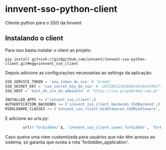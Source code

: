 innvent-sso-python-client
=========================

Cliente python para o SSO da Innvent



Instalando o client
-------------------

Para isso basta instalar o client ao projeto:

```shell
pip install git+ssh://git@github.com/innvent/innvent-sso-python-client.git#egg=innvent_sso_client
```

Depois adicione as configurações necessarias ao settings da aplicação:

```python
SSO_SERVICE_TOKEN = 'seu_token_do_sso' # 'brmed'
SSO_SECRET_KEY = 'sua_secret_key_do_sso' # 'd3f2091230d0d02d636e91901f314d98bd1fd8e3'
SSO_HOST = 'host_do_sso_do_ambiente' # 'https://sso.grupobrmed.com.br'

INSTALLED_APPS += ('innvent_sso_client',)
AUTHENTICATION_BACKENDS += ('innvent_sso_client.backends.SSOBackend',)
MIDDLEWARE_CLASSES += ('innvent_sso_client.middlewares.SSOMiddleware',)
```

E adicione ao urls.py:

```python
        url(r'forbidden/'$, 'innvent_sso_client.views.forbidden', 'forbidden_application')
```

Caso queira uma view customizada para usuários que não têm acesso ao sistema, só garanta que exista a rota 'forbidden_application'.
